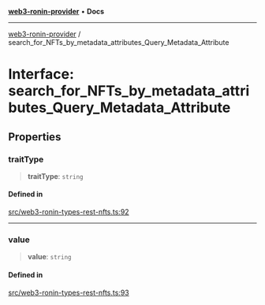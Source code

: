 [**web3-ronin-provider**](../README.md) • **Docs**

***

[web3-ronin-provider](../globals.md) / search\_for\_NFTs\_by\_metadata\_attributes\_Query\_Metadata\_Attribute

# Interface: search\_for\_NFTs\_by\_metadata\_attributes\_Query\_Metadata\_Attribute

## Properties

### traitType

> **traitType**: `string`

#### Defined in

[src/web3-ronin-types-rest-nfts.ts:92](https://github.com/chuacw/web3-ronin-provider/blob/3fc214e27766815592deb24c85c0a23477593bed/src/web3-ronin-types-rest-nfts.ts#L92)

***

### value

> **value**: `string`

#### Defined in

[src/web3-ronin-types-rest-nfts.ts:93](https://github.com/chuacw/web3-ronin-provider/blob/3fc214e27766815592deb24c85c0a23477593bed/src/web3-ronin-types-rest-nfts.ts#L93)
